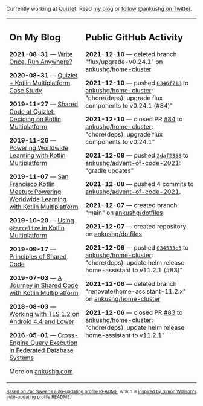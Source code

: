 Currently working at [Quizlet](https://quizlet.com/). Read [my blog](https://ankushg.com/) or [follow @ankushg on Twitter](https://twitter.com/ankushg).

<table><tr><td valign="top" width="40%">

## On My Blog
<!-- blog starts -->
**2021-08-31** — [Write Once, Run Anywhere?](https://ankushg.com/posts/write-once-run-anywhere-increment/)

**2020-08-31** — [Quizlet + Kotlin Multiplatform Case Study](https://ankushg.com/posts/quizlet-kotlin-multiplatform-case-study/)

**2019-11-27** — [Shared Code at Quizlet: Deciding on Kotlin Multiplatform](https://ankushg.com/posts/shared-code-kotlin-multiplatform/)

**2019-11-26** — [Powering Worldwide Learning with Kotlin Multiplatform](https://ankushg.com/speaking/droidcon-sf-2019)

**2019-11-07** — [San Francisco Kotlin Meetup: Powering Worldwide Learning with Kotlin Multiplatform](https://ankushg.com/speaking/sf-kotlin-meetup-2019)

**2019-10-20** — [Using `@Parcelize` in Kotlin Multiplatform](https://ankushg.com/posts/multiplatform-parcelize/)

**2019-09-17** — [Principles of Shared Code](https://ankushg.com/speaking/denver-startup-week-2019)

**2019-07-03** — [A Journey in Shared Code with Kotlin Multiplatform](https://ankushg.com/speaking/droidcon-berlin-2019)

**2018-08-03** — [Working with TLS 1.2 on Android 4.4 and Lower](https://ankushg.com/posts/tls-1.2-on-android/)

**2016-05-01** — [Cross-Engine Query Execution in Federated Database Systems](https://ankushg.com/projects/thesis)
<!-- blog ends -->
More on [ankushg.com](https://ankushg.com/)
</td><td valign="top" width="60%">

## Public GitHub Activity
<!-- githubActivity starts -->
**2021-12-10** — deleted branch "flux/upgrade-v0.24.1" on [ankushg/home-cluster](https://api.github.com/repos/ankushg/home-cluster)

**2021-12-10** — pushed [`0346f718`](https://github.com/ankushg/home-cluster/commit/0346f718614fe0b8204a90eec1e3d2ed046da1e9) to [ankushg/home-cluster](https://api.github.com/repos/ankushg/home-cluster): "chore(deps): upgrade flux components to v0.24.1 (#84)"

**2021-12-10** — closed PR [#84](https://github.com/ankushg/home-cluster/pull/84) to [ankushg/home-cluster](https://api.github.com/repos/ankushg/home-cluster): "chore(deps): upgrade flux components to v0.24.1"

**2021-12-08** — pushed [`2daf2358`](https://github.com/ankushg/advent-of-code-2021/commit/2daf2358e96a0385a68264833850fd27134ab3d6) to [ankushg/advent-of-code-2021](https://api.github.com/repos/ankushg/advent-of-code-2021): "gradle updates"

**2021-12-08** — pushed 4 commits to [ankushg/advent-of-code-2021](https://api.github.com/repos/ankushg/advent-of-code-2021).

**2021-12-07** — created branch "main" on [ankushg/dotfiles](https://api.github.com/repos/ankushg/dotfiles)

**2021-12-07** — created repository on [ankushg/dotfiles](https://api.github.com/repos/ankushg/dotfiles)

**2021-12-06** — pushed [`034533c5`](https://github.com/ankushg/home-cluster/commit/034533c517a7de8549edac1dc226b175b009442c) to [ankushg/home-cluster](https://api.github.com/repos/ankushg/home-cluster): "chore(deps): update helm release home-assistant to v11.2.1 (#83)"

**2021-12-06** — deleted branch "renovate/home-assistant-11.2.x" on [ankushg/home-cluster](https://api.github.com/repos/ankushg/home-cluster)

**2021-12-06** — closed PR [#83](https://github.com/ankushg/home-cluster/pull/83) to [ankushg/home-cluster](https://api.github.com/repos/ankushg/home-cluster): "chore(deps): update helm release home-assistant to v11.2.1"
<!-- githubActivity ends -->
</td></tr></table>

<sub><a href="https://github.com/ZacSweers/ZacSweers">Based on Zac Sweer's auto-updating profile README</a>, which is <a href="https://simonwillison.net/2020/Jul/10/self-updating-profile-readme/">inspired by Simon Willison's auto-updating profile README.</a></sub>